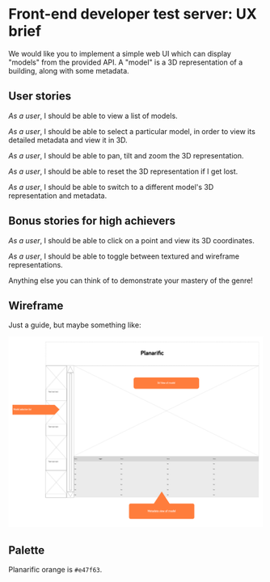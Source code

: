 # Front-end developer test server: UX brief

We would like you to implement a simple web UI which can display "models" from the provided API. A "model" is a 3D representation of a building, along with some metadata.


## User stories

*As a user*, I should be able to view a list of models.

*As a user*, I should be able to select a particular model, in order to view its detailed metadata and view it in 3D.

*As a user*, I should be able to pan, tilt and zoom the 3D representation.

*As a user*, I should be able to reset the 3D representation if I get lost.

*As a user*, I should be able to switch to a different model's 3D representation and metadata.

## Bonus stories for high achievers
*As a user*, I should be able to click on a point and view its 3D coordinates.

*As a user*, I should be able to toggle between textured and wireframe representations.

Anything else you can think of to demonstrate your mastery of the genre!

## Wireframe

Just a guide, but maybe something like: 

![UI Wireframe](wireframe.png)


## Palette

Planarific orange is `#e47f63`.

